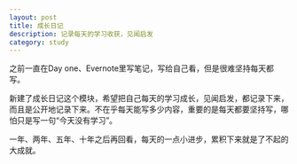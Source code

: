 ```yaml
---
layout: post
title: 成长日记
description: 记录每天的学习收获，见闻启发
category: study
---
```


之前一直在Day one、Evernote里写笔记，写给自己看，但是很难坚持每天都写。

新建了成长日记这个模块，希望把自己每天的学习成长，见闻启发，都记录下来，而且是公开地记录下来。不在乎每天能写多少内容，重要的是每天都要坚持写，哪怕只是写一句“今天没有学习”。

一年、两年、五年、十年之后再回看，每天的一点小进步，累积下来就是了不起的大成就。

